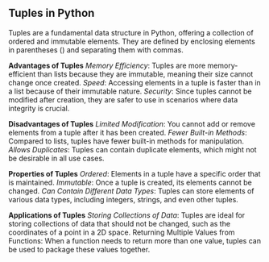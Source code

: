 ## Tuples in Python
Tuples are a fundamental data structure in Python, offering a collection of ordered and immutable elements. They are defined by enclosing elements in parentheses () and separating them with commas.

**Advantages of Tuples**
*Memory Efficiency*: Tuples are more memory-efficient than lists because they are immutable, meaning their size cannot change once created.
*Speed*: Accessing elements in a tuple is faster than in a list because of their immutable nature.
*Security*: Since tuples cannot be modified after creation, they are safer to use in scenarios where data integrity is crucial.

**Disadvantages of Tuples**
*Limited Modification*: You cannot add or remove elements from a tuple after it has been created.
*Fewer Built-in Methods*: Compared to lists, tuples have fewer built-in methods for manipulation.
*Allows Duplicates*: Tuples can contain duplicate elements, which might not be desirable in all use cases.

**Properties of Tuples**
*Ordered*: Elements in a tuple have a specific order that is maintained.
*Immutable*: Once a tuple is created, its elements cannot be changed.
*Can Contain Different Data Types*: Tuples can store elements of various data types, including integers, strings, and even other tuples.

**Applications of Tuples**
*Storing Collections of Data*: Tuples are ideal for storing collections of data that should not be changed, such as the coordinates of a point in a 2D space.
Returning Multiple Values from Functions: When a function needs to return more than one value, tuples can be used to package these values together.
